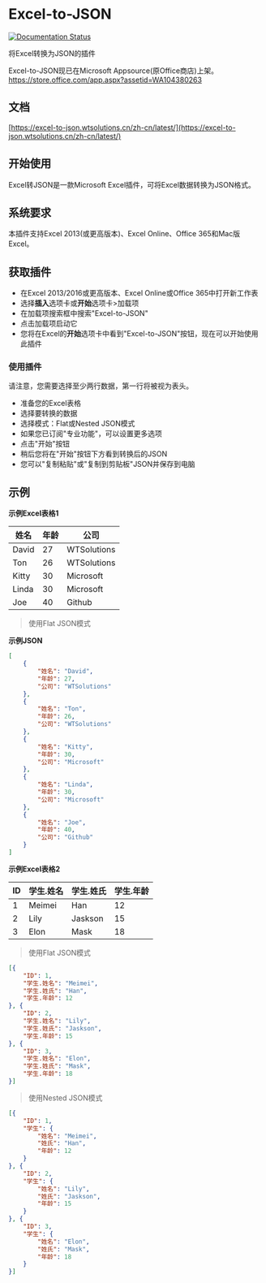 # Excel-to-JSON

[![Documentation Status](https://readthedocs.org/projects/excel-to-json/badge/?version=latest)](http://excel-to-json.readthedocs.io/en/latest/?badge=latest)

将Excel转换为JSON的插件

Excel-to-JSON现已在Microsoft Appsource(原Office商店)上架。 https://store.office.com/app.aspx?assetid=WA104380263

## 文档
[https://excel-to-json.wtsolutions.cn/zh-cn/latest/](https://excel-to-json.wtsolutions.cn/zh-cn/latest/)

## 开始使用

Excel转JSON是一款Microsoft Excel插件，可将Excel数据转换为JSON格式。

## 系统要求
本插件支持Excel 2013(或更高版本)、Excel Online、Office 365和Mac版Excel。

## 获取插件
* 在Excel 2013/2016或更高版本、Excel Online或Office 365中打开新工作表
* 选择**插入**选项卡或**开始**选项卡>加载项
* 在加载项搜索框中搜索"Excel-to-JSON"
* 点击加载项启动它
* 您将在Excel的**开始**选项卡中看到"Excel-to-JSON"按钮，现在可以开始使用此插件

### 使用插件

请注意，您需要选择至少两行数据，第一行将被视为表头。

* 准备您的Excel表格
* 选择要转换的数据
* 选择模式：Flat或Nested JSON模式
* 如果您已订阅"专业功能"，可以设置更多选项
* 点击"开始"按钮
* 稍后您将在"开始"按钮下方看到转换后的JSON
* 您可以"复制粘贴"或"复制到剪贴板"JSON并保存到电脑

## 示例

**示例Excel表格1**


|姓名|年龄|公司|
|---|---|---|
|David|27|WTSolutions|
|Ton|26|WTSolutions|
|Kitty|30|Microsoft|
|Linda|30|Microsoft|
|Joe|40|Github|

> 使用Flat JSON模式

**示例JSON**

```json
[
    {
        "姓名": "David",
        "年龄": 27,
        "公司": "WTSolutions"
    },
    {
        "姓名": "Ton",
        "年龄": 26,
        "公司": "WTSolutions"
    },
    {
        "姓名": "Kitty",
        "年龄": 30,
        "公司": "Microsoft"
    },
    {
        "姓名": "Linda",
        "年龄": 30,
        "公司": "Microsoft"
    },
    {
        "姓名": "Joe",
        "年龄": 40,
        "公司": "Github"
    }
]
```

**示例Excel表格2**

|ID|学生.姓名|学生.姓氏|学生.年龄|
|---|---|---|---|
|1|Meimei|Han|12|
|2|Lily|Jaskson|15|
|3|Elon|Mask|18|

> 使用Flat JSON模式

```json
[{
	"ID": 1,
	"学生.姓名": "Meimei",
	"学生.姓氏": "Han",
	"学生.年龄": 12
}, {
	"ID": 2,
	"学生.姓名": "Lily",
	"学生.姓氏": "Jaskson",
	"学生.年龄": 15
}, {
	"ID": 3,
	"学生.姓名": "Elon",
	"学生.姓氏": "Mask",
	"学生.年龄": 18
}]
```

> 使用Nested JSON模式

```json
[{
	"ID": 1,
	"学生": {
		"姓名": "Meimei",
		"姓氏": "Han",
		"年龄": 12
	}
}, {
	"ID": 2,
	"学生": {
		"姓名": "Lily",
		"姓氏": "Jaskson",
		"年龄": 15
	}
}, {
	"ID": 3,
	"学生": {
		"姓名": "Elon",
		"姓氏": "Mask",
		"年龄": 18
	}
}]
```
